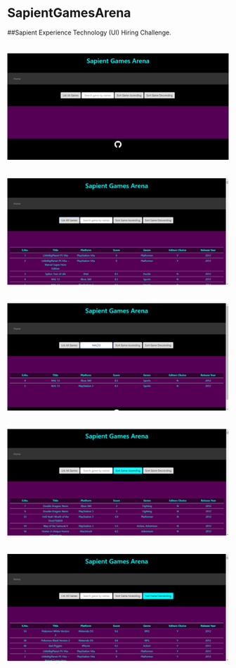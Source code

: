 # SapientGamesArena

##Sapient Experience Technology (UI) Hiring Challenge.

#
![Home](https://raw.githubusercontent.com/Deepak5j/SapientGamesArena/master/Screenshots/1Home.PNG)
#
![Game List](https://raw.githubusercontent.com/Deepak5j/SapientGamesArena/master/Screenshots/2GameList1.PNG)
#
![Game Search](https://raw.githubusercontent.com/Deepak5j/SapientGamesArena/master/Screenshots/3SearchGame.PNG)
#
![Sort Asc](https://raw.githubusercontent.com/Deepak5j/SapientGamesArena/master/Screenshots/4SortAsc.PNG)
#
![Sort Desc](https://raw.githubusercontent.com/Deepak5j/SapientGamesArena/master/Screenshots/4SortDesc.PNG)
